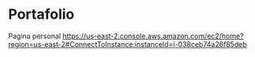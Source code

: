 # Portafolio
Pagina personal
https://us-east-2.console.aws.amazon.com/ec2/home?region=us-east-2#ConnectToInstance:instanceId=i-038ceb74a26f85deb

